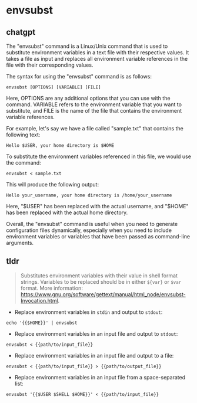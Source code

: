 # envsubst 
## chatgpt 
The "envsubst" command is a Linux/Unix command that is used to substitute environment variables in a text file with their respective values. It takes a file as input and replaces all environment variable references in the file with their corresponding values.

The syntax for using the "envsubst" command is as follows:

```
envsubst [OPTIONS] [VARIABLE] [FILE]
```

Here, OPTIONS are any additional options that you can use with the command. VARIABLE refers to the environment variable that you want to substitute, and FILE is the name of the file that contains the environment variable references.

For example, let's say we have a file called "sample.txt" that contains the following text:

```
Hello $USER, your home directory is $HOME
```

To substitute the environment variables referenced in this file, we would use the command:

```
envsubst < sample.txt
```

This will produce the following output:

```
Hello your_username, your home directory is /home/your_username
```

Here, "$USER" has been replaced with the actual username, and "$HOME" has been replaced with the actual home directory.

Overall, the "envsubst" command is useful when you need to generate configuration files dynamically, especially when you need to include environment variables or variables that have been passed as command-line arguments. 

## tldr 
 
> Substitutes environment variables with their value in shell format strings.
> Variables to be replaced should be in either `${var}` or `$var` format.
> More information: <https://www.gnu.org/software/gettext/manual/html_node/envsubst-Invocation.html>.

- Replace environment variables in `stdin` and output to `stdout`:

`echo '{{$HOME}}' | envsubst`

- Replace environment variables in an input file and output to `stdout`:

`envsubst < {{path/to/input_file}}`

- Replace environment variables in an input file and output to a file:

`envsubst < {{path/to/input_file}} > {{path/to/output_file}}`

- Replace environment variables in an input file from a space-separated list:

`envsubst '{{$USER $SHELL $HOME}}' < {{path/to/input_file}}`
